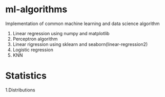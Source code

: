 
# ml-algorithms
Implementation of common machine learning and data science algorithm

1. Linear regression using numpy and matplotlib
2. Perceptron algorithm
3. Linear rigression using sklearn and seaborn(linear-regression2)
4. Logistic regression
5. KNN


# Statistics
1.Distributions
